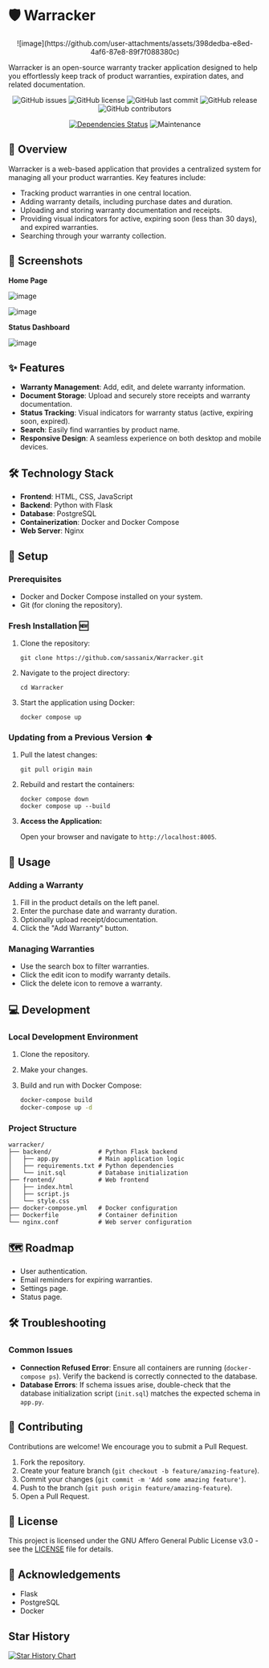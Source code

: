 # 🛡️ Warracker
<div align="center">
![image](https://github.com/user-attachments/assets/398dedba-e8ed-4af6-87e8-89f7f088380c)
</div>

Warracker is an open-source warranty tracker application designed to help you effortlessly keep track of product warranties, expiration dates, and related documentation.

<div align="center">
    
<!-- ![GitHub forks](https://img.shields.io/github/forks/sassanix/Warracker?style=social) -->
![GitHub issues](https://img.shields.io/github/issues/sassanix/Warracker)
![GitHub license](https://img.shields.io/github/license/sassanix/Warracker)
![GitHub last commit](https://img.shields.io/github/last-commit/sassanix/Warracker)
![GitHub release](https://img.shields.io/github/v/release/sassanix/Warracker)
![GitHub contributors](https://img.shields.io/github/contributors/sassanix/Warracker)
<!-- ![Downloads](https://img.shields.io/github/downloads/sassanix/Warracker/total) -->
[![Dependencies Status](https://img.shields.io/badge/dependencies-up%20to%20date-brightgreen.svg)](https://github.com/denser-org/denser-retriever/pulls?utf8=%E2%9C%93&q=is%3Apr%20author%3Aapp%2Fdependabot)
![Maintenance](https://img.shields.io/badge/Maintained-Actively-green)
    
</div>

## 🌟 Overview

Warracker is a web-based application that provides a centralized system for managing all your product warranties. Key features include:

*   Tracking product warranties in one central location.
*   Adding warranty details, including purchase dates and duration.
*   Uploading and storing warranty documentation and receipts.
*   Providing visual indicators for active, expiring soon (less than 30 days), and expired warranties.
*   Searching through your warranty collection.

## 📸 Screenshots

**Home Page**

![image](https://github.com/user-attachments/assets/883908de-df49-438d-8587-eaecb445421c)

![image](https://github.com/user-attachments/assets/f502d46d-fa81-4fb0-92d9-3a100ebbc1a4)

**Status Dashboard**  

![image](https://github.com/user-attachments/assets/b3ed5b18-b668-4dc6-bba7-f3dfbde631e7)


## ✨ Features

*   **Warranty Management**: Add, edit, and delete warranty information.
*   **Document Storage**: Upload and securely store receipts and warranty documentation.
*   **Status Tracking**: Visual indicators for warranty status (active, expiring soon, expired).
*   **Search**: Easily find warranties by product name.
*   **Responsive Design**: A seamless experience on both desktop and mobile devices.

## 🛠️ Technology Stack

*   **Frontend**: HTML, CSS, JavaScript
*   **Backend**: Python with Flask
*   **Database**: PostgreSQL
*   **Containerization**: Docker and Docker Compose
*   **Web Server**: Nginx

## 🚀 Setup

### Prerequisites

*   Docker and Docker Compose installed on your system.
*   Git (for cloning the repository).

### Fresh Installation 🆕
1. Clone the repository:
   ```
   git clone https://github.com/sassanix/Warracker.git
   ```
2. Navigate to the project directory:
   ```
   cd Warracker
   ```
3. Start the application using Docker:
   ```
   docker compose up
   ```

### Updating from a Previous Version ⬆️
1. Pull the latest changes:
   ```
   git pull origin main
   ```
2. Rebuild and restart the containers:
   ```
   docker compose down
   docker compose up --build
   ```
3.  **Access the Application:**

    Open your browser and navigate to `http://localhost:8005`.

## 📝 Usage

### Adding a Warranty

1.  Fill in the product details on the left panel.
2.  Enter the purchase date and warranty duration.
3.  Optionally upload receipt/documentation.
4.  Click the "Add Warranty" button.

### Managing Warranties

*   Use the search box to filter warranties.
*   Click the edit icon to modify warranty details.
*   Click the delete icon to remove a warranty.

## 💻 Development

### Local Development Environment

1.  Clone the repository.
2.  Make your changes.
3.  Build and run with Docker Compose:

    ```bash
    docker-compose build
    docker-compose up -d
    ```

### Project Structure

```
warracker/
├── backend/             # Python Flask backend
│   ├── app.py           # Main application logic
│   ├── requirements.txt # Python dependencies
│   └── init.sql         # Database initialization
├── frontend/            # Web frontend
│   ├── index.html
│   ├── script.js
│   └── style.css
├── docker-compose.yml   # Docker configuration
├── Dockerfile           # Container definition
└── nginx.conf           # Web server configuration
```

## 🗺️ Roadmap

*   User authentication.
*   Email reminders for expiring warranties.
*   Settings page.
*   Status page.

## 🛠️ Troubleshooting

### Common Issues

*   **Connection Refused Error**:  Ensure all containers are running (`docker-compose ps`). Verify the backend is correctly connected to the database.
*   **Database Errors**: If schema issues arise, double-check that the database initialization script (`init.sql`) matches the expected schema in `app.py`.

## 🤝 Contributing

Contributions are welcome! We encourage you to submit a Pull Request.

1.  Fork the repository.
2.  Create your feature branch (`git checkout -b feature/amazing-feature`).
3.  Commit your changes (`git commit -m 'Add some amazing feature'`).
4.  Push to the branch (`git push origin feature/amazing-feature`).
5.  Open a Pull Request.

## 📜 License

This project is licensed under the GNU Affero General Public License v3.0 - see the [LICENSE](LICENSE) file for details.

## 🙏 Acknowledgements

*   Flask
*   PostgreSQL
*   Docker

## Star History

<a href="https://star-history.com/#sassanix/Warracker&Date">
 <picture>
   <source media="(prefers-color-scheme: dark)" srcset="https://api.star-history.com/svg?repos=sassanix/Warracker&type=Date&theme=dark" />
   <source media="(prefers-color-scheme: light)" srcset="https://api.star-history.com/svg?repos=sassanix/Warracker&type=Date" />
   <img alt="Star History Chart" src="https://api.star-history.com/svg?repos=sassanix/Warracker&type=Date" />
 </picture>
</a>

